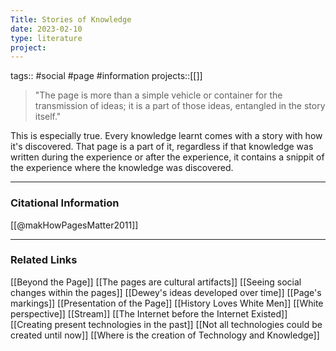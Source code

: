 ```yaml
---
Title: Stories of Knowledge
date: 2023-02-10
type: literature
project:
---
```

tags:: #social #page #information 
projects::[[]]

> "The page is more than a simple vehicle or container for the transmission of ideas; it is a part of those ideas, entangled in the story itself."

This is especially true. Every knowledge learnt comes with a story with how it's discovered. That page is a part of it, regardless if that knowledge was written during the experience or after the experience, it contains a snippit of the experience where the knowledge was discovered.

---
### Citational Information

[[@makHowPagesMatter2011]]

---

### Related Links

[[Beyond the Page]]
[[The pages are cultural artifacts]]
[[Seeing social changes within the pages]]
[[Dewey's ideas developed over time]]
[[Page's markings]]
[[Presentation of the Page]]
[[History Loves White Men]]
[[White perspective]]
[[Stream]]
[[The Internet before the Internet Existed]]
[[Creating present technologies in the past]]
[[Not all technologies could be created until now]]
[[Where is the creation of Technology and Knowledge]]